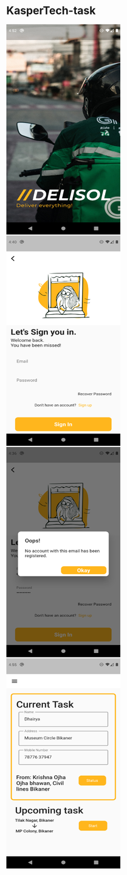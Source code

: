# KasperTech-task


<img src="https://github.com/sj9102001/KasperTech-task/blob/master/screenshot/splash-screen-screenshot.png" height="550" width="300">       <img src="https://github.com/sj9102001/KasperTech-task/blob/master/screenshot/login-screen-screenshot.png" height="550" width="300">        <img src="https://github.com/sj9102001/KasperTech-task/blob/master/screenshot/error-handling-screenshot.png" height="550" width="300">        <img src="https://github.com/sj9102001/KasperTech-task/blob/master/screenshot/task-screen-screenshot.png" height="550" width="300">
